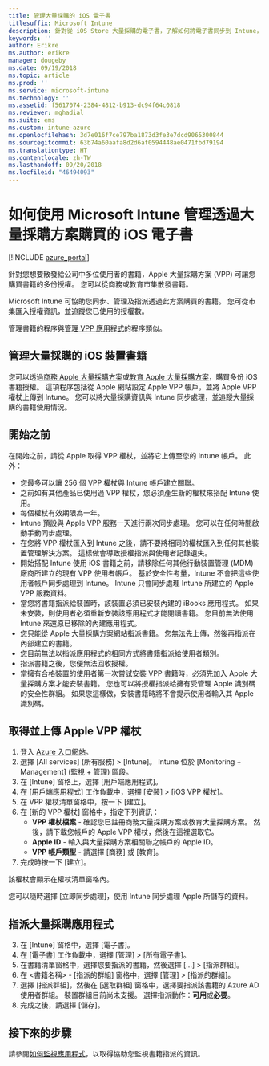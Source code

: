 ```yaml
---
title: 管理大量採購的 iOS 電子書
titlesuffix: Microsoft Intune
description: 針對從 iOS Store 大量採購的電子書，了解如何將電子書同步到 Intune，然後管理並追蹤其使用情況。
keywords: ''
author: Erikre
ms.author: erikre
manager: dougeby
ms.date: 09/19/2018
ms.topic: article
ms.prod: ''
ms.service: microsoft-intune
ms.technology: ''
ms.assetid: f5617074-2384-4812-b913-dc94f64c0818
ms.reviewer: mghadial
ms.suite: ems
ms.custom: intune-azure
ms.openlocfilehash: 3d7e016f7ce797ba1873d3fe3e7dcd9065300844
ms.sourcegitcommit: 63b74a60aafa8d2d6af0594448ae0471fbd79194
ms.translationtype: HT
ms.contentlocale: zh-TW
ms.lasthandoff: 09/20/2018
ms.locfileid: "46494093"
---
```

# <a name="how-to-manage-ios-ebooks-you-purchased-through-a-volume-purchase-program-with-microsoft-intune"></a>如何使用 Microsoft Intune 管理透過大量採購方案購買的 iOS 電子書


[!INCLUDE [azure_portal](./includes/azure_portal.md)]

針對您想要散發給公司中多位使用者的書籍，Apple 大量採購方案 (VPP) 可讓您購買書籍的多份授權。 您可以從商務或教育市集散發書籍。

Microsoft Intune 可協助您同步、管理及指派透過此方案購買的書籍。 您可從市集匯入授權資訊，並追蹤您已使用的授權數。

管理書籍的程序與[管理 VPP 應用程式](vpp-apps-ios.md)的程序類似。

## <a name="manage-volume-purchased-books-for-ios-devices"></a>管理大量採購的 iOS 裝置書籍
您可以透過[商務 Apple 大量採購方案](http://www.apple.com/business/vpp/)或[教育 Apple 大量採購方案](http://volume.itunes.apple.com/us/store)，購買多份 iOS 書籍授權。 這項程序包括從 Apple 網站設定 Apple VPP 帳戶，並將 Apple VPP 權杖上傳到 Intune。  您可以將大量採購資訊與 Intune 同步處理，並追蹤大量採購的書籍使用情況。

## <a name="before-you-start"></a>開始之前
在開始之前，請從 Apple 取得 VPP 權杖，並將它上傳至您的 Intune 帳戶。 此外：

* 您最多可以讓 256 個 VPP 權杖與 Intune 帳戶建立關聯。
* 之前如有其他產品已使用過 VPP 權杖，您必須產生新的權杖來搭配 Intune 使用。
* 每個權杖有效期限為一年。
* Intune 預設與 Apple VPP 服務一天進行兩次同步處理。 您可以在任何時間啟動手動同步處理。
* 在您將 VPP 權杖匯入到 Intune 之後，請不要將相同的權杖匯入到任何其他裝置管理解決方案。 這樣做會導致授權指派與使用者記錄遺失。
* 開始搭配 Intune 使用 iOS 書籍之前，請移除任何其他行動裝置管理 (MDM) 廠商所建立的現有 VPP 使用者帳戶。 基於安全性考量，Intune 不會把這些使用者帳戶同步處理到 Intune。 Intune 只會同步處理 Intune 所建立的 Apple VPP 服務資料。
* 當您將書籍指派給裝置時，該裝置必須已安裝內建的 iBooks 應用程式。 如果未安裝，則使用者必須重新安裝該應用程式才能閱讀書籍。 您目前無法使用 Intune 來還原已移除的內建應用程式。
* 您只能從 Apple 大量採購方案網站指派書籍。 您無法先上傳，然後再指派在內部建立的書籍。
* 您目前無法以指派應用程式的相同方式將書籍指派給使用者類別。
* 指派書籍之後，您便無法回收授權。
* 當擁有合格裝置的使用者第一次嘗試安裝 VPP 書籍時，必須先加入 Apple 大量採購方案才能安裝書籍。 您也可以將授權指派給擁有受管理 Apple 識別碼的安全性群組。 如果您這樣做，安裝書籍時將不會提示使用者輸入其 Apple 識別碼。

## <a name="to-get-and-upload-an-apple-vpp-token"></a>取得並上傳 Apple VPP 權杖

1. 登入 [Azure 入口網站](https://portal.azure.com)。
2. 選擇 [All services] (所有服務) > [Intune]。 Intune 位於 [Monitoring + Management] (監視 + 管理) 區段。
3. 在 [Intune] 窗格上，選擇 [用戶端應用程式]。
1.  在 [用戶端應用程式] 工作負載中，選擇 [安裝] > [iOS VPP 權杖]。
2.  在 VPP 權杖清單窗格中，按一下 [建立]。
3.  在 [新的 VPP 權杖] 窗格中，指定下列資訊：
    - **VPP 權杖檔案** - 確認您已註冊商務大量採購方案或教育大量採購方案。 然後，請下載您帳戶的 Apple VPP 權杖，然後在這裡選取它。
    - **Apple ID** - 輸入與大量採購方案相關聯之帳戶的 Apple ID。
    - **VPP 帳戶類型** - 請選擇 [商務] 或 [教育]。
4. 完成時按一下 [建立]。

該權杖會顯示在權杖清單窗格內。


您可以隨時選擇 [立即同步處理]，使用 Intune 同步處理 Apple 所儲存的資料。

## <a name="to-assign-a-volume-purchased-app"></a>指派大量採購應用程式

3. 在 [Intune] 窗格中，選擇 [電子書]。
1. 在 [電子書] 工作負載中，選擇 [管理]  >  [所有電子書]。
2. 在書籍清單窗格中，選擇您要指派的書籍，然後選擇 [...] > [指派群組]。
3. 在 <書籍名稱> - [指派的群組] 窗格中，選擇 [管理] > [指派的群組]。
4. 選擇 [指派群組]，然後在 [選取群組] 窗格中，選擇要指派該書籍的 Azure AD 使用者群組。 裝置群組目前尚未支援。
選擇指派動作：**可用**或**必要**。 
5. 完成之後，請選擇 [儲存]。

## <a name="next-steps"></a>接下來的步驟

請參閱[如何監視應用程式](apps-monitor.md)，以取得協助您監視書籍指派的資訊。






